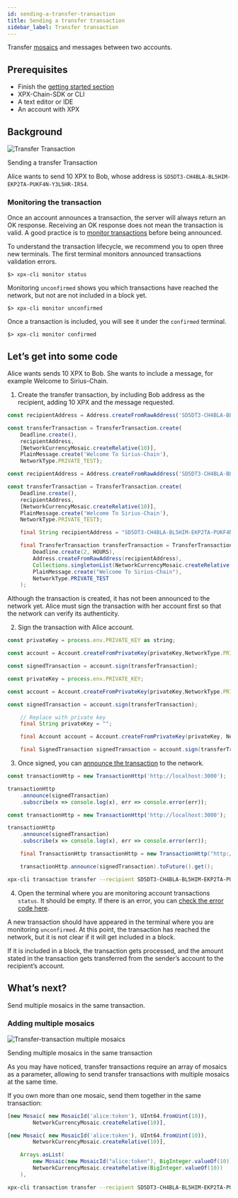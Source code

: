 ```yaml
---
id: sending-a-transfer-transaction
title: Sending a transfer transaction
sidebar_label: Transfer transaction
---
```

Transfer [mosaics](../../built-in-features/mosaic.md) and messages between two accounts.

## Prerequisites

- Finish the [getting started section](../../getting-started/setting-up-workstation.md)
- XPX-Chain-SDK or CLI
- A text editor or IDE
- An account with XPX

## Background

![Transfer Transaction](/img/transfer-transaction1.png "Transfer Transaction")

<p class=caption>Sending a transfer Transaction</p>

Alice wants to send 10 XPX to Bob, whose address is `SD5DT3-CH4BLA-BL5HIM-EKP2TA-PUKF4N-Y3L5HR-IR54`.

### Monitoring the transaction

Once an account announces a transaction, the server will always return an OK response. Receiving an OK response does not mean the transaction is valid. A good practice is to [monitor transactions](../monitoring/monitoring-a-transaction-status.md) before being announced.

To understand the transaction lifecycle, we recommend you to open three new terminals. The first terminal monitors announced transactions validation errors.

```
$> xpx-cli monitor status
```

Monitoring `unconfirmed` shows you which transactions have reached the network, but not are not included in a block yet.

```
$> xpx-cli monitor unconfirmed
```

Once a transaction is included, you will see it under the `confirmed` terminal.

```
$> xpx-cli monitor confirmed
```

## Let’s get into some code

Alice wants sends 10 XPX to Bob. She wants to include a message, for example Welcome to Sirius-Chain.

1. Create the transfer transaction, by including Bob address as the recipient, adding 10 XPX and the message requested.

<!--DOCUSAURUS_CODE_TABS-->
<!--TypeScript-->
```js
const recipientAddress = Address.createFromRawAddress('SD5DT3-CH4BLA-BL5HIM-EKP2TA-PUKF4N-Y3L5HR-IR54');

const transferTransaction = TransferTransaction.create(
    Deadline.create(),
    recipientAddress,
    [NetworkCurrencyMosaic.createRelative(10)],
    PlainMessage.create('Welcome To Sirius-Chain'),
    NetworkType.PRIVATE_TEST);
```

<!--JavaScript-->
```js
const recipientAddress = Address.createFromRawAddress('SD5DT3-CH4BLA-BL5HIM-EKP2TA-PUKF4N-Y3L5HR-IR54');

const transferTransaction = TransferTransaction.create(
    Deadline.create(),
    recipientAddress,
    [NetworkCurrencyMosaic.createRelative(10)],
    PlainMessage.create('Welcome To Sirius-Chain'),
    NetworkType.PRIVATE_TEST);
```

<!--Java-->
```java
    final String recipientAddress = "SD5DT3-CH4BLA-BL5HIM-EKP2TA-PUKF4N-Y3L5HR-IR54";

    final TransferTransaction transferTransaction = TransferTransaction.create(
        Deadline.create(2, HOURS),
        Address.createFromRawAddress(recipientAddress),
        Collections.singletonList(NetworkCurrencyMosaic.createRelative(BigInteger.valueOf(10))),
        PlainMessage.create("Welcome To Sirius-Chain"),
        NetworkType.PRIVATE_TEST
    );
```
<!--END_DOCUSAURUS_CODE_TABS-->


Although the transaction is created, it has not been announced to the network yet. Alice must sign the transaction with her account first so that the network can verify its authenticity.

2. Sign the transaction with Alice account.

<!--DOCUSAURUS_CODE_TABS-->
<!--TypeScript-->
```js
const privateKey = process.env.PRIVATE_KEY as string;

const account = Account.createFromPrivateKey(privateKey,NetworkType.PRIVATE_TEST);

const signedTransaction = account.sign(transferTransaction);
```

<!--JavaScript-->
```js
const privateKey = process.env.PRIVATE_KEY;

const account = Account.createFromPrivateKey(privateKey,NetworkType.PRIVATE_TEST);

const signedTransaction = account.sign(transferTransaction);
```

<!--Java-->
```java
    // Replace with private key
    final String privateKey = "";

    final Account account = Account.createFromPrivateKey(privateKey, NetworkType.PRIVATE_TEST);

    final SignedTransaction signedTransaction = account.sign(transferTransaction);
```
<!--END_DOCUSAURUS_CODE_TABS-->


3. Once signed, you can [announce the transaction](../../protocol/transaction.md) to the network.

<!--DOCUSAURUS_CODE_TABS-->
<!--TypeScript-->
```js
const transactionHttp = new TransactionHttp('http://localhost:3000');

transactionHttp
    .announce(signedTransaction)
    .subscribe(x => console.log(x), err => console.error(err));
```

<!--JavaScript-->
```js
const transactionHttp = new TransactionHttp('http://localhost:3000');

transactionHttp
    .announce(signedTransaction)
    .subscribe(x => console.log(x), err => console.error(err));
```

<!--Java-->
```java
    final TransactionHttp transactionHttp = new TransactionHttp("http://localhost:3000");

    transactionHttp.announce(signedTransaction).toFuture().get();
```

<!--Bash-->
```bash
xpx-cli transaction transfer --recipient SD5DT3-CH4BLA-BL5HIM-EKP2TA-PUKF4N-Y3L5HR-IR54 --mosaics prx:xpx::10000000 --message "Welcome to Sirius-Chain"
```

<!--END_DOCUSAURUS_CODE_TABS-->


4. Open the terminal where you are monitoring account transactions `status`. It should be empty. If there is an error, you can [check the error code here](../../rest-api/status-errors.md).

A new transaction should have appeared in the terminal where you are monitoring `unconfirmed`. At this point, the transaction has reached the network, but it is not clear if it will get included in a block.

If it is included in a block, the transaction gets processed, and the amount stated in the transaction gets transferred from the sender’s account to the recipient’s account.

## What’s next?

Send multiple mosaics in the same transaction.

### Adding multiple mosaics

![Transfer-transaction multiple mosaics](/img/transfer-transaction-multiple-mosaics.png "Transfer-transaction multiple mosaics")

<p class=caption>Sending multiple mosaics in the same transaction</p>

As you may have noticed, transfer transactions require an array of mosaics as a parameter, allowing to send transfer transactions with multiple mosaics at the same time.

If you own more than one mosaic, send them together in the same transaction:

<!--DOCUSAURUS_CODE_TABS-->
<!--TypeScript-->
```js
[new Mosaic( new MosaicId('alice:token'), UInt64.fromUint(10)),
        NetworkCurrencyMosaic.createRelative(10)],
```

<!--JavaScript-->
```js
[new Mosaic( new MosaicId('alice:token'), UInt64.fromUint(10)),
        NetworkCurrencyMosaic.createRelative(10)],
```

<!--Java-->
```java
    Arrays.asList(
        new Mosaic(new MosaicId("alice:token"), BigInteger.valueOf(10)),
        NetworkCurrencyMosaic.createRelative(BigInteger.valueOf(10))
    ),
```

<!--Bash-->
```bash
xpx-cli transaction transfer --recipient SD5DT3-CH4BLA-BL5HIM-EKP2TA-PUKF4N-Y3L5HR-IR54 --mosaics alice:token::10,prx:xpx::10000000 --message "sending multiple mosaics"
```

<!--END_DOCUSAURUS_CODE_TABS-->
